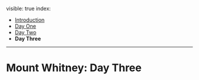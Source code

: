 visible: true
index: 
  - [Introduction](/entries/2018-07-01-mt-whitney-day-intro)
  - [Day One](/entries/2018-07-02-mt-whitney-day-one)
  - [Day Two](/entries/2018-07-03-mt-whitney-day-two)
  - **Day Three**
---

# Mount Whitney: Day Three

